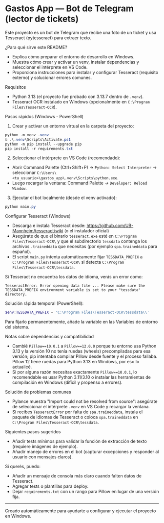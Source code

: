 # Gastos App — Bot de Telegram (lector de tickets)

Este proyecto es un bot de Telegram que recibe una foto de un ticket y usa Tesseract (pytesseract) para extraer texto.

¿Para qué sirve este README?
- Explica cómo preparar el entorno de desarrollo en Windows.
- Muestra cómo crear y activar un venv, instalar dependencias y seleccionar el intérprete en VS Code.
- Proporciona instrucciones para instalar y configurar Tesseract (requisito externo) y solucionar errores comunes.

Requisitos
- Python 3.13 (el proyecto fue probado con 3.13.7 dentro de `.venv`).
- Tesseract OCR instalado en Windows (opcionalmente en `C:\Program Files\Tesseract-OCR`).

Pasos rápidos (Windows - PowerShell)
1. Crear y activar un entorno virtual en la carpeta del proyecto:

```powershell
python -m venv .venv
& .\.venv\Scripts\Activate.ps1
python -m pip install --upgrade pip
pip install -r requirements.txt
```

2. Seleccionar el intérprete en VS Code (recomendado):
- Abrir Command Palette (Ctrl+Shift+P) → `Python: Select Interpreter` → seleccionar `C:\Users\<tu_usuario>\gastos_app\.venv\Scripts\python.exe`.
- Luego recargar la ventana: Command Palette → `Developer: Reload Window`.

3. Ejecutar el bot localmente (desde el venv activado):

```powershell
python main.py
```

Configurar Tesseract (Windows)
- Descarga e instala Tesseract desde: https://github.com/UB-Mannheim/tesseract/wiki (o el instalador oficial)
- Asegúrate de que el binario `tesseract.exe` esté en `C:\Program Files\Tesseract-OCR\` y que el subdirectorio `tessdata` contenga los archivos `.traineddata` que necesitas (por ejemplo `spa.traineddata` para español).
- El script `main.py` intenta automáticamente fijar `TESSDATA_PREFIX` a `C:\Program Files\Tesseract-OCR\` si detecta `C:\Program Files\Tesseract-OCR\tessdata`.

Si Tesseract no encuentra los datos de idioma, verás un error como:
```
TesseractError: Error opening data file ... Please make sure the TESSDATA_PREFIX environment variable is set to your "tessdata" directory.
```
Solución rápida temporal (PowerShell):
```powershell
$env:TESSDATA_PREFIX = 'C:\Program Files\Tesseract-OCR\tessdata\\'
```
Para fijarlo permanentemente, añade la variable en las Variables de entorno del sistema.

Notas sobre dependencias y compatibilidad
- Cambié `Pillow==10.0.1` a `Pillow==12.0.0` porque tu entorno usa Python 3.13 y la versión 10 no tenía ruedas (wheels) precompiladas para esa versión; pip intentaba compilar Pillow desde fuente y el proceso fallaba. Pillow 12 tiene ruedas para Python 3.13 en Windows, por eso lo actualicé.
- Si por alguna razón necesitas exactamente `Pillow==10.0.1`, lo recomendable es usar Python 3.11/3.10 o instalar las herramientas de compilación en Windows (difícil y propenso a errores).

Solución de problemas comunes
- Pylance muestra "Import could not be resolved from source": asegúrate de seleccionar el intérprete `.venv` en VS Code y recargar la ventana.
- Si recibes `TesseractError` por falta de `spa.traineddata`, instala el paquete de idiomas de Tesseract o coloca `spa.traineddata` en `C:\Program Files\Tesseract-OCR\tessdata`.

Siguientes pasos sugeridos
- Añadir tests mínimos para validar la función de extracción de texto (requiere imágenes de ejemplo).
- Añadir manejo de errores en el bot (capturar excepciones y responder al usuario con mensajes claros).

Si querés, puedo:
- Añadir un mensaje de consola más claro cuando falten datos de Tesseract.
- Agregar tests o plantillas para deploy.
- Dejar `requirements.txt` con un rango para Pillow en lugar de una versión fija.

---
Creado automáticamente para ayudarte a configurar y ejecutar el proyecto en Windows.

